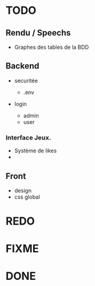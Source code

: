 # TODO

## Rendu / Speechs
- Graphes des tables de la BDD

## Backend
- securitée
    - .env

- login
    - admin
    - user



### Interface Jeux.
- Système de likes
- 


## Front
- design
- css global



# REDO



# FIXME



# DONE




